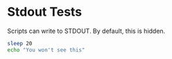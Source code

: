# Stdout Tests

Scripts can write to STDOUT. By default, this is hidden.

``` bash nospin
sleep 20
echo "You won't see this"
```
